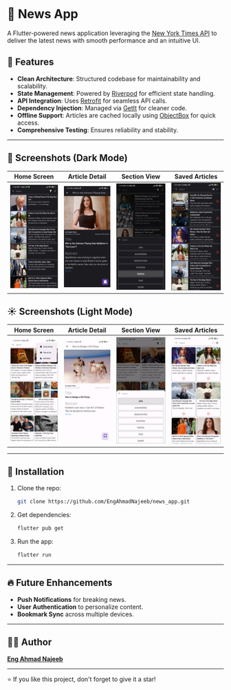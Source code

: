 # 📲 News App

A Flutter-powered news application leveraging the [New York Times API](https://developer.nytimes.com/apis) to deliver the latest news with smooth performance and an intuitive UI.

## 🚀 Features

- **Clean Architecture**: Structured codebase for maintainability and scalability.
- **State Management**: Powered by [Riverpod](https://riverpod.dev/) for efficient state handling.
- **API Integration**: Uses [Retrofit](https://pub.dev/packages/retrofit) for seamless API calls.
- **Dependency Injection**: Managed via [GetIt](https://pub.dev/packages/get_it) for cleaner code.
- **Offline Support**: Articles are cached locally using [ObjectBox](https://objectbox.io/) for quick access.
- **Comprehensive Testing**: Ensures reliability and stability.

---

## 🌙 Screenshots (Dark Mode)

| Home Screen | Article Detail | Section View | Saved Articles |
|:-----------:|:--------------:|:------------:|:--------------:|
| ![](https://github.com/EngAhmadNajeeb/news_app/blob/master/screenshots/1.jpg?raw=true) | ![](https://github.com/EngAhmadNajeeb/news_app/blob/master/screenshots/2.jpg?raw=true) | ![](https://github.com/EngAhmadNajeeb/news_app/blob/master/screenshots/3.jpg?raw=true) | ![](https://github.com/EngAhmadNajeeb/news_app/blob/master/screenshots/4.jpg?raw=true) |

## ☀️ Screenshots (Light Mode)

| Home Screen | Article Detail | Section View | Saved Articles |
|:-----------:|:--------------:|:------------:|:--------------:|
| ![](https://github.com/EngAhmadNajeeb/news_app/blob/master/screenshots/5.jpg?raw=true) | ![](https://github.com/EngAhmadNajeeb/news_app/blob/master/screenshots/6.jpg?raw=true) | ![](https://github.com/EngAhmadNajeeb/news_app/blob/master/screenshots/7.jpg?raw=true) | ![](https://github.com/EngAhmadNajeeb/news_app/blob/master/screenshots/8.jpg?raw=true) |

---

## 🔧 Installation

1. Clone the repo:
    ```bash
    git clone https://github.com/EngAhmadNajeeb/news_app.git
    ```
2. Get dependencies:
    ```bash
    flutter pub get
    ```
3. Run the app:
    ```bash
    flutter run
    ```

---

## 🔥 Future Enhancements

- **Push Notifications** for breaking news.
- **User Authentication** to personalize content.
- **Bookmark Sync** across multiple devices.

---

## 👨‍💻 Author

**[Eng Ahmad Najeeb](https://github.com/EngAhmadNajeeb)**

---

⭐ If you like this project, don't forget to give it a star!


